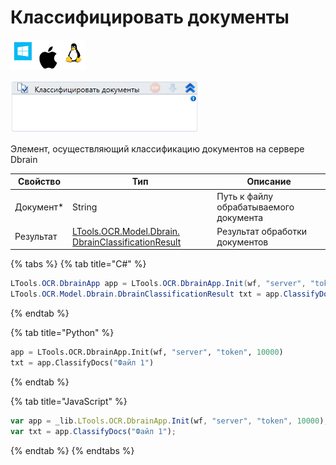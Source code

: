 # Классифицировать документы

![](<../../../../.gitbook/assets/image (939).png>)

![](<../../../../.gitbook/assets/image (42).png>)

Элемент, осуществляющий классификацию документов на сервере Dbrain

| Свойство   | Тип                                                                                            | Описание                               |
| ---------- | ---------------------------------------------------------------------------------------------- | -------------------------------------- |
| Документ\* | String                                                                                         | Путь к файлу обрабатываемого документа |
| Результат  | [LTools.OCR.Model.Dbrain. DbrainClassificationResult](datatypes/dbrainclassificationresult.md) | Результат обработки документов         |

{% tabs %}
{% tab title="C#" %}
```csharp
LTools.OCR.DbrainApp app = LTools.OCR.DbrainApp.Init(wf, "server", "token", 10000);
LTools.OCR.Model.Dbrain.DbrainClassificationResult txt = app.ClassifyDocs("Файл 1");	
```
{% endtab %}

{% tab title="Python" %}
```python
app = LTools.OCR.DbrainApp.Init(wf, "server", "token", 10000)
txt = app.ClassifyDocs("Файл 1")
```
{% endtab %}

{% tab title="JavaScript" %}
```javascript
var app = _lib.LTools.OCR.DbrainApp.Init(wf, "server", "token", 10000);
var txt = app.ClassifyDocs("Файл 1");
```
{% endtab %}
{% endtabs %}

